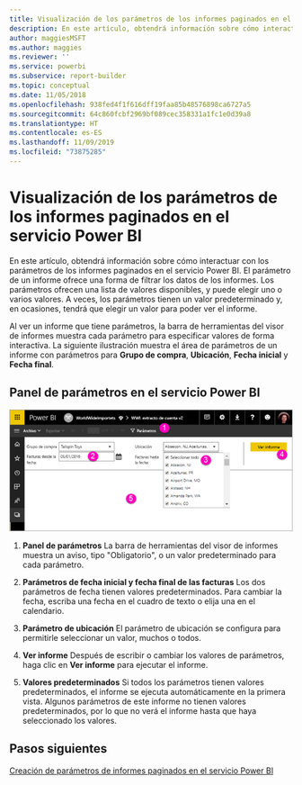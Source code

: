 ```yaml
---
title: Visualización de los parámetros de los informes paginados en el servicio Power BI
description: En este artículo, obtendrá información sobre cómo interactuar con los parámetros de los informes paginados en el servicio Power BI.
author: maggiesMSFT
ms.author: maggies
ms.reviewer: ''
ms.service: powerbi
ms.subservice: report-builder
ms.topic: conceptual
ms.date: 11/05/2018
ms.openlocfilehash: 938fed4f1f616dff19faa85b48576898ca6727a5
ms.sourcegitcommit: 64c860fcbf2969bf089cec358331a1fc1e0d39a8
ms.translationtype: HT
ms.contentlocale: es-ES
ms.lasthandoff: 11/09/2019
ms.locfileid: "73875285"
---
```

# <a name="view-parameters-for-paginated-reports-in-the-power-bi-service"></a>Visualización de los parámetros de los informes paginados en el servicio Power BI

En este artículo, obtendrá información sobre cómo interactuar con los parámetros de los informes paginados en el servicio Power BI.  El parámetro de un informe ofrece una forma de filtrar los datos de los informes. Los parámetros ofrecen una lista de valores disponibles, y puede elegir uno o varios valores. A veces, los parámetros tienen un valor predeterminado y, en ocasiones, tendrá que elegir un valor para poder ver el informe.  

Al ver un informe que tiene parámetros, la barra de herramientas del visor de informes muestra cada parámetro para especificar valores de forma interactiva. La siguiente ilustración muestra el área de parámetros de un informe con parámetros para **Grupo de compra**, **Ubicación**, **Fecha inicial** y **Fecha final**.  

## <a name="parameters-pane-in-the-power-bi-service"></a>Panel de parámetros en el servicio Power BI

![Visualización de informes paginados con parámetros](media/paginated-reports-view-parameters/power-bi-paginated-view-parameters.png)
  
1.  **Panel de parámetros** La barra de herramientas del visor de informes muestra un aviso, tipo "Obligatorio", o un valor predeterminado para cada parámetro.    
  
2.  **Parámetros de fecha inicial y fecha final de las facturas** Los dos parámetros de fecha tienen valores predeterminados. Para cambiar la fecha, escriba una fecha en el cuadro de texto o elija una en el calendario.  
  
3.  **Parámetro de ubicación** El parámetro de ubicación se configura para permitirle seleccionar un valor, muchos o todos. 
  
4.  **Ver informe** Después de escribir o cambiar los valores de parámetros, haga clic en **Ver informe** para ejecutar el informe. 

5. **Valores predeterminados** Si todos los parámetros tienen valores predeterminados, el informe se ejecuta automáticamente en la primera vista. Algunos parámetros de este informe no tienen valores predeterminados, por lo que no verá el informe hasta que haya seleccionado los valores.  

## <a name="next-steps"></a>Pasos siguientes

[Creación de parámetros de informes paginados en el servicio Power BI](paginated-reports-parameters.md)
